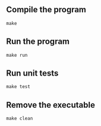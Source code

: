 ## Compile the program
<code>make</code>

## Run the program
<code>make run</code>

## Run unit tests
<code>make test</code>

## Remove the executable
<code>make clean</code>

